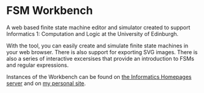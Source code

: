# FSM Workbench
A web based finite state machine editor and simulator created to support Informatics 1: Computation and Logic at the University of Edinburgh.

With the tool, you can easily create and simulate finite state machines in your web browser. There is also support for exporting SVG images. There is also a series of interactive excersises that provide an introduction to FSMs and regular expressions.
 
Instances of the Workbench can be found on [the Informatics Homepages server](http://homepages.inf.ed.ac.uk/s1020995/fsmworkbench/index.html "FSM Workbench") and on [my personal site](https://hepburn.codes/fsm-workbench/index.html "FSM Workbench").
